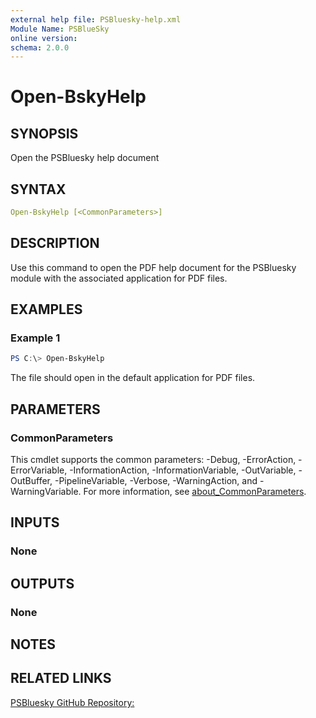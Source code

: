 ```yaml
---
external help file: PSBluesky-help.xml
Module Name: PSBlueSky
online version:
schema: 2.0.0
---
```


# Open-BskyHelp

## SYNOPSIS

Open the PSBluesky help document

## SYNTAX

```yaml
Open-BskyHelp [<CommonParameters>]
```

## DESCRIPTION

Use this command to open the PDF help document for the PSBluesky module with the associated application for PDF files.

## EXAMPLES

### Example 1
```powershell
PS C:\> Open-BskyHelp
```

The file should open in the default application for PDF files.

## PARAMETERS

### CommonParameters
This cmdlet supports the common parameters: -Debug, -ErrorAction, -ErrorVariable, -InformationAction, -InformationVariable, -OutVariable, -OutBuffer, -PipelineVariable, -Verbose, -WarningAction, and -WarningVariable. For more information, see [about_CommonParameters](http://go.microsoft.com/fwlink/?LinkID=113216).

## INPUTS

### None

## OUTPUTS

### None

## NOTES

## RELATED LINKS

[PSBluesky GitHub Repository:](https://github.com/jdhitsolutions/PSBluesky)
